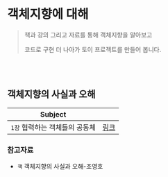 # 객체지향에 대해

> 책과 강의 그리고 자료를 통해 객체지향을 알아보고
>
> 코드로 구현 더 나아가 토이 프로젝트를 만들어 봅니다.

<br/>
<br/>

## 객체지향의 사실과 오해

| Subject                        |                              |
| ------------------------------ | ---------------------------- |
| `1장` 협력하는 객체들의 공동체 | [링크](./rabbit/chapter1.md) |

### 참고자료

- `책` 객체지향의 사실과 오해-조영호
